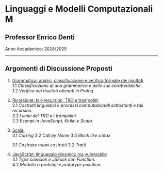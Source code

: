 # Linguaggi e Modelli Computazionali M

## Professor Enrico Denti

Anno Accademico: 2024/2025

---

## Argomenti di Discussione Proposti

1. [Grammatica: analisi, classificazione e verifica formale dei risultati](./grammar-prolog/)  
    1.1 *Classificazione di una grammatica e delle sue caratteristiche.*  
    1.2 *Verifica dei risultati ottenuti in Prolog.*

1. [Ricorsione: tail-recursion, TRO e trampolini](./recursion/)  
    2.1 *Costrutti linguistici e processi computazionali sottostanti e tail recursion.*  
    2.2 *I limiti del TRO e i trampolini.*  
    2.3 *Esempi in JavaScript, Kotlin e Scala.*

1. [Scala: ](./scala/)  
    3.1 *Curring*
    3.2 *Call by Name*
    3.3 *Block like sintax*

    3.1 *Costruire nuovi costrutti*
    3.2 *Tratti*


1. [JavaScript: linguaggio dinamico ma vulnerabile](./javascript/)  
    4.1 *Type coercion e JSFuck con Function.*  
    4.2 *Modello a prototipi e prototype pollution.*

